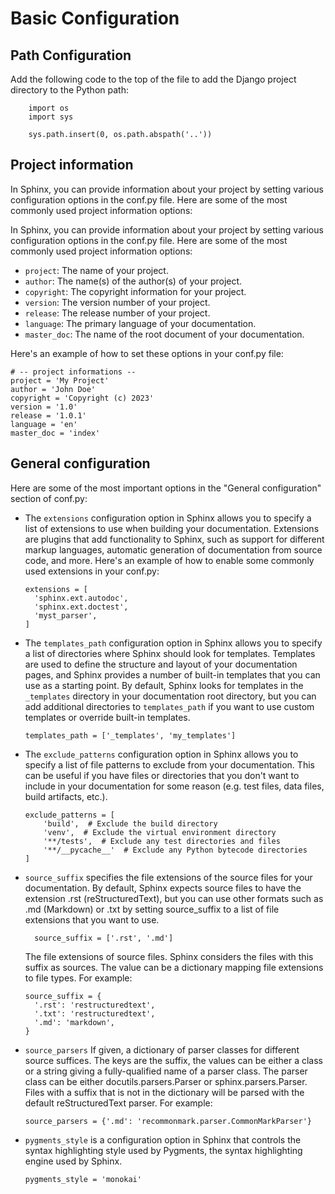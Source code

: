 # Basic Configuration

## Path Configuration
Add the following code to the top of the file to add the Django project directory to the Python path:
```
    import os
    import sys
    
    sys.path.insert(0, os.path.abspath('..'))
```

## Project information

In Sphinx, you can provide information about your project by setting various configuration options in the conf.py file. Here are some of the most commonly used project information options:

In Sphinx, you can provide information about your project by setting various configuration options in the conf.py file. Here are some of the most commonly used project information options:

- `project`: The name of your project.
- `author`: The name(s) of the author(s) of your project.
- `copyright`: The copyright information for your project.
- `version`: The version number of your project.
- `release`: The release number of your project.
- `language`: The primary language of your documentation.
- `master_doc`: The name of the root document of your documentation.

Here's an example of how to set these options in your conf.py file:
```
# -- project informations --
project = 'My Project'
author = 'John Doe'
copyright = 'Copyright (c) 2023'
version = '1.0'
release = '1.0.1'
language = 'en'
master_doc = 'index'
```

## General configuration 
Here are some of the most important options in the "General configuration" section of conf.py:

- The `extensions` configuration option in Sphinx allows you to specify a list of extensions to use when building your documentation. Extensions are plugins that add functionality to Sphinx, such as support for different markup languages, automatic generation of documentation from source code, and more.
  Here's an example of how to enable some commonly used extensions in your conf.py:
  ```
  extensions = [
    'sphinx.ext.autodoc',
    'sphinx.ext.doctest',
    'myst_parser',
  ]
  ```
- The `templates_path` configuration option in Sphinx allows you to specify a list of directories where Sphinx should look for templates. Templates are used to define the structure and layout of your documentation pages, and Sphinx provides a number of built-in templates that you can use as a starting point.
  By default, Sphinx looks for templates in the `_templates` directory in your documentation root directory, but you can add additional directories to `templates_path` if you want to use custom templates or override built-in templates.
  ```
  templates_path = ['_templates', 'my_templates']
  ```
- The `exclude_patterns` configuration option in Sphinx allows you to specify a list of file patterns to exclude from your documentation. This can be useful if you have files or directories that you don't want to include in your documentation for some reason (e.g. test files, data files, build artifacts, etc.).
  ```
  exclude_patterns = [
      'build',  # Exclude the build directory
      'venv',  # Exclude the virtual environment directory
      '**/tests',  # Exclude any test directories and files
      '**/__pycache__'  # Exclude any Python bytecode directories
  ]
  ```
- `source_suffix` specifies the file extensions of the source files for your documentation. By default, Sphinx expects source files to have the extension .rst (reStructuredText), but you can use other formats such as .md (Markdown) or .txt by setting source_suffix to a list of file extensions that you want to use.
  ```
    source_suffix = ['.rst', '.md']
  ```
  The file extensions of source files. Sphinx considers the files with this suffix as sources. The value can be a dictionary mapping file extensions to file types. For example:
  ```
  source_suffix = {
    '.rst': 'restructuredtext',
    '.txt': 'restructuredtext',
    '.md': 'markdown',
  }
  ```
- `source_parsers` If given, a dictionary of parser classes for different source suffices. The keys are the suffix, the values can be either a class or a string giving a fully-qualified name of a parser class. The parser class can be either docutils.parsers.Parser or sphinx.parsers.Parser. Files with a suffix that is not in the dictionary will be parsed with the default reStructuredText parser. For example:
  ```
  source_parsers = {'.md': 'recommonmark.parser.CommonMarkParser'}
  ```
- `pygments_style` is a configuration option in Sphinx that controls the syntax highlighting style used by Pygments, the syntax highlighting engine used by Sphinx.
  ```
  pygments_style = 'monokai'
  ```

